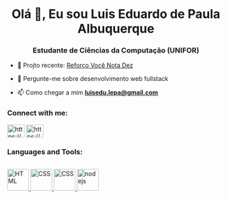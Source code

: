 <h1 align="center">Olá 👋, Eu sou Luis Eduardo de Paula Albuquerque</h1>
<h3 align="center">Estudante de Ciências da Computação (UNIFOR)</h3>

- 🔭 Projto recente: <a href="https://vocenotadez.com" target="_blank">Reforço Você Nota Dez</a>

- 💬 Pergunte-me sobre desenvolvimento web fullstack

- 📫 Como chegar a mim **luisedu.lepa@gmail.com**

<h3 align="left">Connect with me:</h3>
<p align="left">
<a href="https://linkedin.com/in/https://www.linkedin.com/in/lu%c3%ads-eduardo-de-paula-albuquerque-476a41271/" target="blank"><img align="center" src="https://raw.githubusercontent.com/rahuldkjain/github-profile-readme-generator/master/src/images/icons/Social/linked-in-alt.svg" alt="https://www.linkedin.com/in/lu%c3%ads-eduardo-de-paula-albuquerque-476a41271/" height="30" width="40" /></a>
<a href="https://discord.gg/https://discord.gg/vc6zvbqe" target="blank"><img align="center" src="https://raw.githubusercontent.com/rahuldkjain/github-profile-readme-generator/master/src/images/icons/Social/discord.svg" alt="https://discord.gg/vc6zvbqe" height="30" width="40" /></a>
</p>

<h3 align="left">Languages and Tools:</h3>
<p align="left" style="margin-right: 6px; display: inline-block;"> 
  <a href="https://developer.mozilla.org/en-US/docs/Web/HTML" target="_blank" rel="noreferrer"> <img src="https://github.com/marwin1991/profile-technology-icons/blob/main/icons/html.png" alt="HTML" width="50" height="50"/> 
  </a> 
  <a href="https://developer.mozilla.org/en-US/docs/Web/CSS" target="_blank" rel="noreferrer"> <img src="https://github.com/marwin1991/profile-technology-icons/blob/main/icons/css.png" alt="CSS" width="50" height="50"/> 
  </a>
   <a href="https://developer.mozilla.org/en-US/docs/Web/JavaScript" target="_blank" rel="noreferrer"> <img src="https://github.com/marwin1991/profile-technology-icons/blob/main/icons/javascript.png" alt="CSS" width="50" height="50"/> 
  </a>
  <a href="https://developer.mozilla.org/en-US/docs/Glossary/Node.js" target="_blank" rel="noreferrer"> <img src="https://github.com/marwin1991/profile-technology-icons/blob/main/icons/node_js.png" alt="nodejs" width="50" height="50"/> 
  </a> 
</p>
